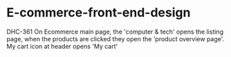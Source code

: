 # E-commerce-front-end-design
DHC-361
On Ecommerce main page, the 'computer & tech' opens the listing page, when the products are clicked they open the 'product overview page'. My cart icon at header opens 'My cart'
